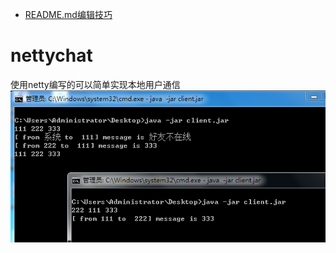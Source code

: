 
* [README.md编辑技巧](http://blog.csdn.net/kaitiren/article/details/38513715, "编辑技巧") 

# nettychat
使用netty编写的可以简单实现本地用户通信
![](https://github.com/916812579/nettychat/blob/master/images/demo.png)  



